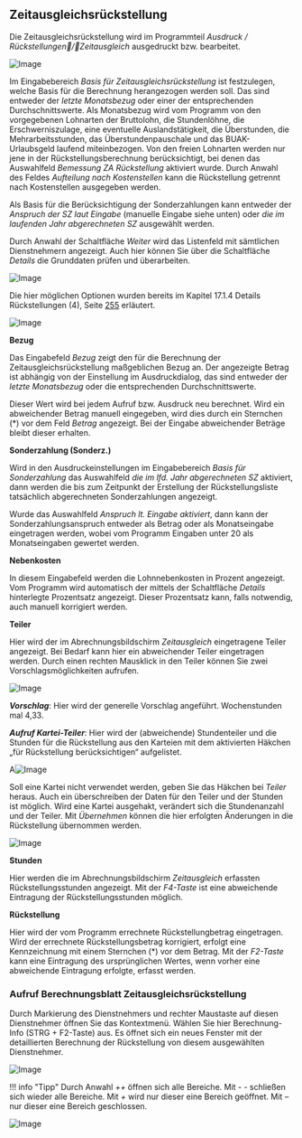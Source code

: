 ## Zeitausgleichsrückstellung

Die Zeitausgleichsrückstellung wird im Programmteil *Ausdruck / Rückstellungen/Zeitausgleich* ausgedruckt bzw. bearbeitet.

![Image](<img/image269.png>)


Im Eingabebereich *Basis für Zeitausgleichsrückstellung* ist festzulegen, welche Basis für die Berechnung herangezogen werden soll. Das sind entweder der *letzte Monatsbezug* oder einer der entsprechenden Durchschnittswerte. Als Monatsbezug wird vom Programm von den vorgegebenen Lohnarten der Bruttolohn, die Stundenlöhne, die Erschwerniszulage, eine eventuelle Auslandstätigkeit, die Überstunden, die Mehrarbeitsstunden, das Überstundenpauschale und das BUAK-Urlaubsgeld laufend miteinbezogen. Von den freien Lohnarten werden nur jene in der Rückstellungsberechnung berücksichtigt, bei denen das Auswahlfeld *Bemessung ZA Rückstellung* aktiviert wurde. Durch Anwahl des Feldes *Aufteilung nach Kostenstellen* kann die Rückstellung getrennt nach Kostenstellen ausgegeben werden.

Als Basis für die Berücksichtigung der Sonderzahlungen kann entweder der *Anspruch der SZ laut Eingabe* (manuelle Eingabe siehe unten) oder *die im laufenden Jahr abgerechneten SZ* ausgewählt werden.

Durch Anwahl der Schaltfläche *Weiter* wird das Listenfeld mit sämtlichen Dienstnehmern angezeigt. Auch hier können Sie über die Schaltfläche *Details* die Grunddaten prüfen und überarbeiten.

![Image](<img/image270.png>)

Die hier möglichen Optionen wurden bereits im Kapitel 17.1.4 Details Rückstellungen (4), Seite [255](#details-rückstellungen-4) erläutert.

![Image](<img/image271.png>)

**Bezug**

Das Eingabefeld *Bezug* zeigt den für die Berechnung der Zeitausgleichsrückstellung maßgeblichen Bezug an. Der angezeigte Betrag ist abhängig von der Einstellung im Ausdruckdialog, das sind entweder der *letzte Monatsbezug* oder die entsprechenden Durchschnittswerte. 

Dieser Wert wird bei jedem Aufruf bzw. Ausdruck neu berechnet. Wird ein abweichender Betrag manuell eingegeben, wird dies durch ein Sternchen (\*) vor dem Feld *Betrag* angezeigt. Bei der Eingabe abweichender Beträge bleibt dieser erhalten.

**Sonderzahlung (Sonderz.)**

Wird in den Ausdruckeinstellungen im Eingabebereich *Basis für Sonderzahlung* das Auswahlfeld *die im lfd. Jahr abgerechneten SZ* aktiviert, dann werden die bis zum Zeitpunkt der Erstellung der Rückstellungsliste tatsächlich abgerechneten Sonderzahlungen angezeigt.

Wurde das Auswahlfeld *Anspruch lt. Eingabe aktiviert*, dann kann der Sonderzahlungsanspruch entweder als Betrag oder als Monatseingabe eingetragen werden, wobei vom Programm Eingaben unter 20 als Monatseingaben gewertet werden.

**Nebenkosten**

In diesem Eingabefeld werden die Lohnnebenkosten in Prozent angezeigt. Vom Programm wird automatisch der mittels der Schaltfläche *Details* hinterlegte Prozentsatz angezeigt. Dieser Prozentsatz kann, falls notwendig, auch manuell korrigiert werden.

**Teiler**

Hier wird der im Abrechnungsbildschirm *Zeitausgleich* eingetragene Teiler angezeigt. Bei Bedarf kann hier ein abweichender Teiler eingetragen werden. Durch einen rechten Mausklick in den Teiler können Sie zwei Vorschlagsmöglichkeiten aufrufen.

![Image](<img/image272.png>)

***Vorschlag***: Hier wird der generelle Vorschlag angeführt. Wochenstunden mal 4,33.

***Aufruf Kartei-Teiler***: Hier wird der (abweichende) Stundenteiler und die Stunden für die Rückstellung aus den Karteien mit dem aktivierten Häkchen „für Rückstellung berücksichtigen“ aufgelistet.

A![Image](<img/image273.png>)

Soll eine Kartei nicht verwendet werden, geben Sie das Häkchen bei *Teiler* heraus. Auch ein überschreiben der Daten für den Teiler und der Stunden ist möglich. Wird eine Kartei ausgehakt, verändert sich die Stundenanzahl und der Teiler. Mit *Übernehmen* können die hier erfolgten Änderungen in die Rückstellung übernommen werden.

![Image](<img/image274.png>)

**Stunden**

Hier werden die im Abrechnungsbildschirm *Zeitausgleich* erfassten Rückstellungsstunden angezeigt. Mit der *F4-Taste* ist eine abweichende Eintragung der Rückstellungsstunden möglich.

**Rückstellung**

Hier wird der vom Programm errechnete Rückstellungbetrag eingetragen. Wird der errechnete Rückstellungsbetrag korrigiert, erfolgt eine Kennzeichnung mit einem Sternchen (\*) vor dem Betrag. Mit der *F2-Taste* kann eine Eintragung des ursprünglichen Wertes, wenn vorher eine abweichende Eintragung erfolgte, erfasst werden.

### Aufruf Berechnungsblatt Zeitausgleichsrückstellung

Durch Markierung des Dienstnehmers und rechter Maustaste auf diesen Dienstnehmer öffnen Sie das Kontextmenü. Wählen Sie hier Berechnung-Info (STRG + F2-Taste) aus. Es öffnet sich ein neues Fenster mit der detaillierten Berechnung der Rückstellung von diesem ausgewählten Dienstnehmer.

![Image](<img/image275.png>)

!!! info "Tipp"
    Durch Anwahl *++* öffnen sich alle Bereiche. Mit *- -* schließen sich wieder alle Bereiche. Mit *+* wird nur dieser eine Bereich geöffnet. Mit *–* nur dieser eine Bereich geschlossen.

![Image](<img/image276.png>)

